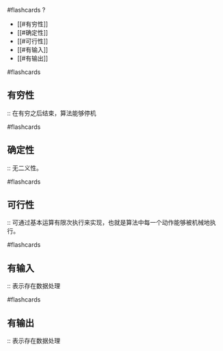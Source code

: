 #flashcards 
?
- [[#有穷性]]
- [[#确定性]]
- [[#可行性]]
- [[#有输入]]
- [[#有输出]]


#flashcards 
## 有穷性
:: 在有穷之后结束，算法能够停机

#flashcards 
## 确定性 
:: 无二义性。

#flashcards 
## 可行性 
:: 可通过基本运算有限次执行来实现，也就是算法中每一个动作能够被机械地执行。

#flashcards 
## 有输入 
:: 表示存在数据处理

#flashcards 
## 有输出 
:: 表示存在数据处理
